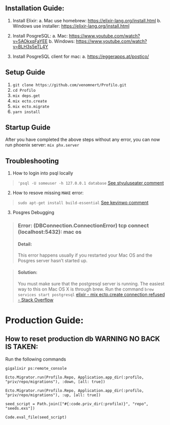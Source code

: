 ## Installation Guide:
1. Install Elixir:
  a. Mac use homebrew: https://elixir-lang.org/install.html
  b. Windows use installer: https://elixir-lang.org/install.html
  
2. Install PosgreSQL:
  a. Mac: https://www.youtube.com/watch?v=5AOkxqFaYEE
  b. Windows: https://www.youtube.com/watch?v=BLH3s5eTL4Y
  
3. Install PosgreSQL client for mac:
  a. https://eggerapps.at/postico/

## Setup Guide
1. `git clone https://github.com/venomnert/Profilo.git`
2. `cd Profilo`
3. `mix deps.get`
4. `mix ecto.create`
5. `mix ecto.migrate`
6. `yarn install`

## Startup Guide
After you have completed the above steps without any error, you can now run phoenix server:
`mix phx.server`

## Troubleshooting
1. How to login into psql locally
> `'psql -U someuser -h 127.0.0.1 database`
[See styuluseater comment](https://stackoverflow.com/questions/18664074/getting-error-peer-authentication-failed-for-user-postgres-when-trying-to-ge)

2. How to resove missing `MAKE` error:
> `sudo apt-get install build-essential`
[See kevinwo comment](https://www.digitalocean.com/community/tutorials/how-to-automate-elixir-phoenix-deployment-with-distillery-and-edeliver-on-ubuntu-16-04)

3. Posgres Debugging
> ### Error: (DBConnection.ConnectionError) tcp connect (localhost:5432): mac os
> #### Detail: 
> This error happens usually if you restarted your Mac OS and the Posgres server hasn’t started up.

> #### Solution:
> You must make sure that the postgresql server is running. The easiest way to this on Mac OS X is through brew.
> Run the command `brew services start postgresql` 
> [elixir - mix ecto.create connection refused - Stack Overflow](https://stackoverflow.com/questions/44358515/mix-ecto-create-connection-refused#44358542)

# Production Guide:
## How to reset production db **WARNING NO BACK IS TAKEN**:
Run the following commands
```
gigalixir ps:remote_console

Ecto.Migrator.run(Profilo.Repo, Application.app_dir(:profilo, "priv/repo/migrations"), :down, [all: true])

Ecto.Migrator.run(Profilo.Repo, Application.app_dir(:profilo, "priv/repo/migrations"), :up, [all: true])

seed_script = Path.join(["#{:code.priv_dir(:profilo)}", "repo", "seeds.exs"])

Code.eval_file(seed_script)
```
